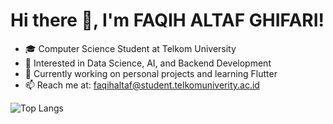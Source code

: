 # Hi there 👋, I'm FAQIH ALTAF GHIFARI!

- 🎓 Computer Science Student at Telkom University
- 🧠 Interested in Data Science, AI, and Backend Development
- 🔭 Currently working on personal projects and learning Flutter
- 📫 Reach me at: faqihaltaf@student.telkomuniverity.ac.id

![Top Langs](https://github-readme-stats.vercel.app/api/top-langs/?username=alohawas&layout=compact&theme=tokyonight)
